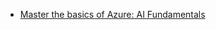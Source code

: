 
* [Master the basics of Azure: AI Fundamentals](https://docs.microsoft.com/en-us/users/23110622/collections/0kjyh8rn55yknr)
